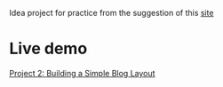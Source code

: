 Idea project for practice from the suggestion of this [site](https://blog.hubspot.com/website/html-projects-for-beginners)
# Live demo
[Project 2: Building a Simple Blog Layout](https://raw.githack.com/asfmm/p2-personal-simple-blog/main/index.html)
